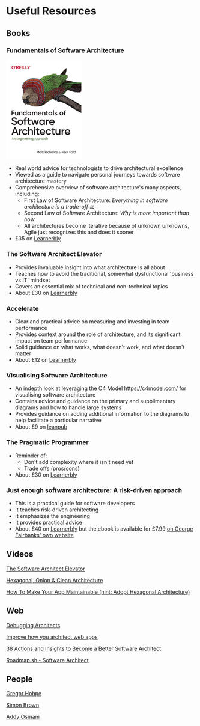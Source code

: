 # Useful Resources

## Books

### Fundamentals of Software Architecture
<img src="/images/fundamentals_of_software_architecture.jpeg" width="200">

- Real world advice for technologists to drive architectural excellence
- Viewed as a guide to navigate personal journeys towards software architecture mastery
- Comprehensive overview of software architecture's many aspects, including:
  - First Law of Software Architecture: _Everything in software architecture is a trade-off_ ⚖️
  - Second Law of Software Architecture: _Why is more important than how_
  - All architectures become iterative because of unknown unknowns, Agile just recognizes this and does it sooner
- £35 on [Learnerbly](https://app.learnerbly.com/resources/7eee7452-4cee-4b0b-a748-204ecf047307/)

### The Software Architect Elevator
-   Provides invaluable insight into what architecture is all about
-   Teaches how to avoid the traditional, somewhat dysfunctional 'business vs IT' mindset
-   Covers an essential mix of technical and non-technical topics
-   About £30 on [Learnerbly](https://app.learnerbly.com/resources/c22ea431-d34b-482c-9368-1ce840c68d09/)

### Accelerate
-   Clear and practical advice on measuring and investing in team performance
-   Provides context around the role of architecture, and its significant impact on team performance
-   Solid guidance on what works, what doesn't work, and what doesn't matter
-   About £12 on [Learnerbly](https://app.learnerbly.com/resources/8b5f3f4d-95f7-4264-914d-ff1ef07032ee/)

### Visualising Software Architecture
-   An indepth look at leveraging the C4 Model https://c4model.com/ for visualising software architecture
-   Contains advice and guidance on the primary and supplimentary diagrams and how to handle large systems
-   Provides guidance on adding additional information to the diagrams to help facilitate a particular narrative
-   About £9 on [leanpub](https://leanpub.com/visualising-software-architecture)

### The Pragmatic Programmer
- Reminder of:
  - Don't add complexity where it isn't need yet
  - Trade offs (pros/cons)
- About £30 on [Learnerbly](https://app.learnerbly.com/resources/85352e3b-7845-4557-9338-805feed76796/)

### Just enough software architecture: A risk-driven approach
- This is a practical guide for software developers
- It teaches risk-driven architecting
- It emphasizes the engineering
- It provides practical advice
- About £40 on [Learnerbly](https://app.learnerbly.com/resources/058590f7-3f71-49a4-9fc7-8c499a60d925/) but the ebook is available for £7.99 [on George Fairbanks' own website](https://www.georgefairbanks.com/e-book/)

## Videos

[The Software Architect Elevator](https://www.youtube.com/watch?v=Zq2VcRZmz78)

[Hexagonal, Onion & Clean Architecture](https://www.youtube.com/watch?v=JubdZIdLQ4M)

[How To Make Your App Maintainable (hint: Adopt Hexagonal Architecture)](https://www.youtube.com/watch?v=92ZJcxJgmmE)

## Web

[Debugging Architects](https://architectelevator.com/transformation/debugging-architect/)

[Improve how you architect web apps](https://www.patterns.dev/)

[38 Actions and Insights to Become a Better Software Architect](https://medium.com/hackernoon/38-actions-and-insights-to-become-a-better-software-architect-f135e2de9a1b)

[Roadmap.sh - Software Architect](https://roadmap.sh/software-architect)

## People

[Gregor Hohpe](https://architectelevator.com/about/)

[Simon Brown](https://simonbrown.je/)

[Addy Osmani](https://addyosmani.com/)
